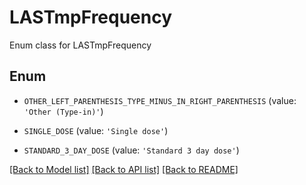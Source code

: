 # LASTmpFrequency

Enum class for LASTmpFrequency

## Enum

* `OTHER_LEFT_PARENTHESIS_TYPE_MINUS_IN_RIGHT_PARENTHESIS` (value: `'Other (Type-in)'`)

* `SINGLE_DOSE` (value: `'Single dose'`)

* `STANDARD_3_DAY_DOSE` (value: `'Standard 3 day dose'`)

[[Back to Model list]](../README.md#documentation-for-models) [[Back to API list]](../README.md#documentation-for-api-endpoints) [[Back to README]](../README.md)


